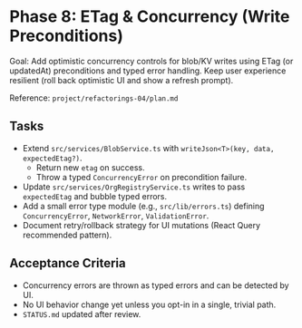 # Phase 8: ETag & Concurrency (Write Preconditions)

Goal: Add optimistic concurrency controls for blob/KV writes using ETag (or updatedAt) preconditions and typed error handling. Keep user experience resilient (roll back optimistic UI and show a refresh prompt).

Reference: `project/refactorings-04/plan.md`

## Tasks
- Extend `src/services/BlobService.ts` with `writeJson<T>(key, data, expectedEtag?)`.
  - Return new `etag` on success.
  - Throw a typed `ConcurrencyError` on precondition failure.
- Update `src/services/OrgRegistryService.ts` writes to pass `expectedEtag` and bubble typed errors.
- Add a small error type module (e.g., `src/lib/errors.ts`) defining `ConcurrencyError`, `NetworkError`, `ValidationError`.
- Document retry/rollback strategy for UI mutations (React Query recommended pattern).

## Acceptance Criteria
- Concurrency errors are thrown as typed errors and can be detected by UI.
- No UI behavior change yet unless you opt-in in a single, trivial path.
- `STATUS.md` updated after review.

